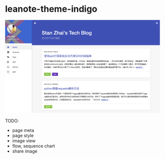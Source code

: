 # leanote-theme-indigo

![](images/screenshot.png)

TODO:

- page meta
- page style
- image view
- flow, sequence chart
- share image
